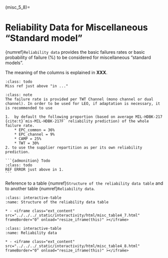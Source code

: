 (misc_5_8)=
# Reliability Data for Miscellaneous “Standard model”
{numref}`Reliability data` provides the basic failures rates or basic probability of failure (%) to be considered for miscellaneous “standard models”. 

The meaning of the columns is explained in **XXX**.

```{admonition} Todo
:class: todo
Miss ref just above "in ..."
```

````{admonition} Note 1 : MIS_01 TWTA, Single HPA
:class: note
The failure rate is provided per TWT Channel (mono channel or dual channel). In order to be used for LEO, if adaptation is necessary, it is recommended to use 

1.  by default the following proportion (based on average MIL-HDBK-217 {cite:t}`mis-MIL-HDBK-217F` reliability prediction) of the whole failure rate.
    * EPC_common = 36%
    * EPC_channel = 9%
    * CAMP = 25%
    * TWT = 30%
2. to use the supplier repartition as per its own reliability prediction.

```{admonition} Todo
:class: todo
REF ERROR just above in 1.
```
````

Reference to a table {numref}`Structure of the reliability data table` and to another table {numref}`Reliability data`.

```{list-table} Structure of the reliability data table
:class: interactive-table
:name: Structure of the reliability data table

* - <iframe class="ext_content" src="../../../_static/interactivity/html/misc_table4_7.html" frameBorder="0" onload="resize_iframe(this)" ></iframe>
```

```{list-table} Reliability data
:class: interactive-table
:name: Reliability data

* - <iframe class="ext_content" src="../../../_static/interactivity/html/misc_table4_8.html" frameBorder="0" onload="resize_iframe(this)" ></iframe>
```